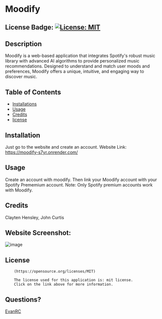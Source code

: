 # Moodify

## License Badge: [![License: MIT](https://img.shields.io/badge/License-MIT-yellow.svg)](https://opensource.org/licenses/MIT)

## Description

Moodify is a web-based application that integrates Spotify's robust music library with advanced AI algorithms to provide personalized music recommendations. Designed to understand and match user moods and preferences, Moodify offers a unique, intuitive, and engaging way to discover music.

## Table of Contents

- [Installations](#installations)
- [Usage](#usage)
- [Credits](#credits)
- [license](#license)

## Installation

Just go to the website and create an account.
Website Link: 
https://moodify-s7yr.onrender.com/

## Usage

Create an account with moodify. Then link your Moodify account with your Spotify Prememium account. Note: Only Spotify premium accounts work with Moodify. 

## Credits

Clayten Hensley, John Curtis

## Website Screenshot:
![image](https://github.com/EvanRC/Moodify/assets/124648885/33a109a2-3667-43da-9d85-ebeb45397161)

## License


        (https://opensource.org/licenses/MIT)

        The license used for this application is: mit license. 
        Click on the link above for more information.

## Questions?

[EvanRC](https://github.com/EvanRC)


